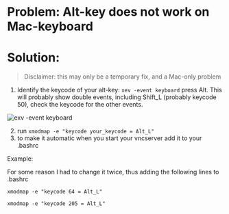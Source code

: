 # Problem: Alt-key does not work on Mac-keyboard

# Solution:

> Disclaimer: this may only be a temporary fix, and a Mac-only problem

1. Identify the keycode of your alt-key: `xev -event keyboard` press Alt. This will probably show double events, including Shift_L (probably keycode 50), check the keycode for the other events.

![exv -event keyboard](https://github.com/natmegsweden/NatMEG_Wiki/raw/main/wiki_images/xev_print.png)

2. run `xmodmap -e "keycode your_keycode = Alt_L"`
3. to make it automatic when you start your vncserver add it to your .bashrc

Example:

For some reason I had to change it twice, thus adding the following lines to .bashrc

`xmodmap -e "keycode 64 = Alt_L"`

`xmodmap -e "keycode 205 = Alt_L"`

